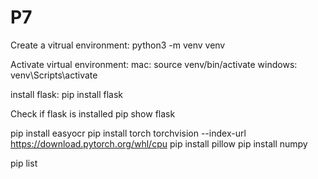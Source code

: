 # P7

Create a vitrual environment:
    python3 -m venv venv

Activate virtual environment:
    mac: source venv/bin/activate
    windows: venv\Scripts\activate

install flask:
    pip install flask

Check if flask is installed
    pip show flask

pip install easyocr
pip install torch torchvision --index-url https://download.pytorch.org/whl/cpu
pip install pillow
pip install numpy

pip list
